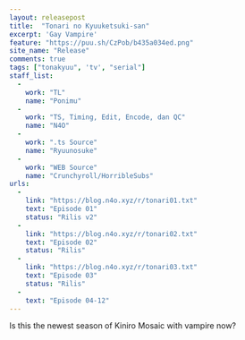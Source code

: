 ```yaml
---
layout: releasepost
title:  "Tonari no Kyuuketsuki-san"
excerpt: 'Gay Vampire'
feature: "https://puu.sh/CzPob/b435a034ed.png"
site_name: "Release"
comments: true
tags: ["tonakyuu", 'tv', "serial"]
staff_list:
  - 
    work: "TL"
    name: "Ponimu"
  - 
    work: "TS, Timing, Edit, Encode, dan QC"
    name: "N4O"
  - 
    work: ".ts Source"
    name: "Ryuunosuke"
  - 
    work: "WEB Source"
    name: "Crunchyroll/HorribleSubs"
urls:
  - 
    link: "https://blog.n4o.xyz/r/tonari01.txt"
    text: "Episode 01"
    status: "Rilis v2"
  - 
    link: "https://blog.n4o.xyz/r/tonari02.txt"
    text: "Episode 02"
    status: "Rilis"
  -
    link: "https://blog.n4o.xyz/r/tonari03.txt"
    text: "Episode 03"
    status: "Rilis"
  - 
    text: "Episode 04-12"
---
```

Is this the newest season of Kiniro Mosaic with vampire now?